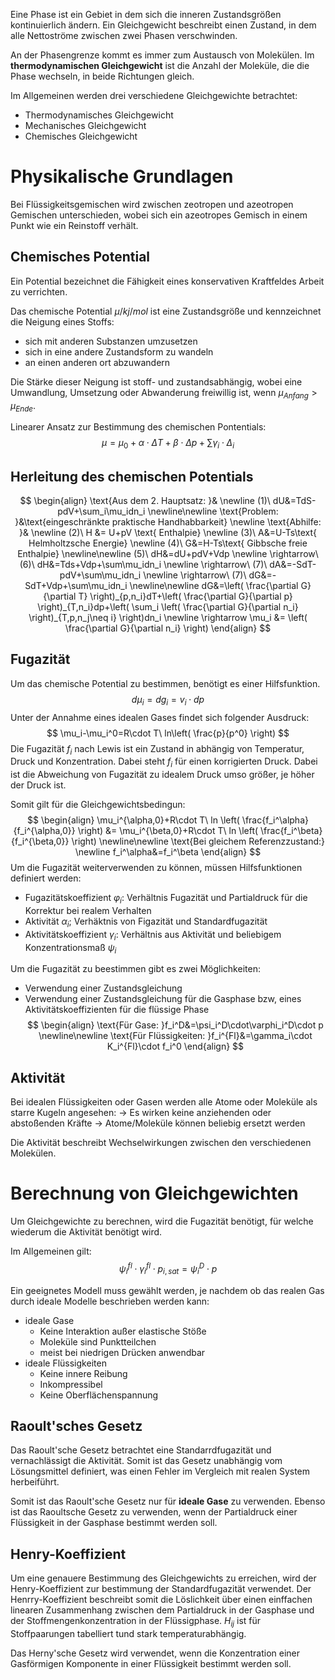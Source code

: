 Eine Phase ist ein Gebiet in dem sich die inneren Zustandsgrößen kontinuierlich ändern. Ein Gleichgewicht beschreibt einen Zustand, in dem alle Nettoströme zwischen zwei Phasen verschwinden.

An der Phasengrenze kommt es immer zum Austausch von Molekülen. Im **thermodynamischen Gleichgewicht** ist die Anzahl der Moleküle, die die Phase wechseln, in beide Richtungen gleich.

Im Allgemeinen werden drei verschiedene Gleichgewichte betrachtet:
- Thermodynamisches Gleichgewicht
- Mechanisches Gleichgewicht
- Chemisches Gleichgewicht

# Physikalische Grundlagen
Bei Flüssigkeitsgemischen wird zwischen zeotropen und azeotropen Gemischen unterschieden, wobei sich ein azeotropes Gemisch in einem Punkt wie ein Reinstoff verhält.
## Chemisches Potential
Ein Potential bezeichnet die Fähigkeit eines konservativen Kraftfeldes Arbeit zu verrichten.

Das chemische Potential $\mu / kj/mol$ ist eine Zustandsgröße und kennzeichnet die Neigung eines Stoffs:
- sich mit anderen Substanzen umzusetzen
- sich in eine andere Zustandsform zu wandeln
- an einen anderen ort abzuwandern

Die Stärke dieser Neigung ist stoff- und zustandsabhängig, wobei eine Umwandlung, Umsetzung oder Abwanderung freiwillig ist, wenn $\mu_{Anfang}>\mu_{Ende}$.

Linearer Ansatz zur Bestimmung des chemischen Pontentials:
$$
\mu=\mu_0+\alpha\cdot\Delta T+\beta\cdot\Delta p+\sum\gamma_i\cdot\Delta_i
$$

## Herleitung des chemischen Potentials
$$
\begin{align}
\text{Aus dem 2. Hauptsatz: }&
\newline
(1)\ dU&=TdS-pdV+\sum_i\mu_idn_i
\newline\newline
\text{Problem: }&\text{eingeschränkte praktische Handhabbarkeit}
\newline
\text{Abhilfe: }&
\newline
(2)\ H &= U+pV \text{ Enthalpie}
\newline
(3)\ A&=U-Ts\text{ Helmholtzsche Energie}
\newline
(4)\ G&=H-Ts\text{ Gibbsche freie Enthalpie}
\newline\newline
(5)\ dH&=dU+pdV+Vdp
\newline
\rightarrow\ (6)\ dH&=Tds+Vdp+\sum\mu_idn_i
\newline
\rightarrow\ (7)\ dA&=-SdT-pdV+\sum\mu_idn_i
\newline
\rightarrow\ (7)\ dG&=-SdT+Vdp+\sum\mu_idn_i
\newline\newline
dG&=\left( \frac{\partial G}{\partial T} \right)_{p,n_i}dT+\left( \frac{\partial G}{\partial p} \right)_{T,n_i}dp+\left( \sum_i \left( \frac{\partial G}{\partial n_i} \right)_{T,p,n_j\neq i} \right)dn_i
\newline
\rightarrow \mu_i &= \left( \frac{\partial G}{\partial n_i} \right)
\end{align}
$$
## Fugazität
Um das chemische Potential zu bestimmen, benötigt es einer Hilfsfunktion.
$$
d\mu_i=dg_i=v_i\cdot dp
$$
Unter der Annahme eines idealen Gases findet sich folgender Ausdruck:
$$
\mu_i-\mu_i^0=R\cdot T\ ln\left( \frac{p}{p^0} \right)
$$
Die Fugazität $f_i$ nach Lewis ist ein Zustand in abhängig von Temperatur, Druck und Konzentration. Dabei steht $f_i$ für einen korrigierten Druck. Dabei ist die Abweichung von Fugazität zu idealem Druck umso größer, je höher der Druck ist.

Somit gilt für die Gleichgewichtsbedingun:
$$
\begin{align}
\mu_i^{\alpha,0}+R\cdot T\ ln \left( \frac{f_i^\alpha}{f_i^{\alpha,0}} \right) &= \mu_i^{\beta,0}+R\cdot T\ ln \left( \frac{f_i^\beta}{f_i^{\beta,0}} \right)
\newline\newline
\text{Bei gleichem Referenzzustand:}
\newline
f_i^\alpha&=f_i^\beta
\end{align}
$$
Um die Fugazität weiterverwenden zu können, müssen Hilfsfunktionen definiert werden:
- Fugazitätskoeffizient $\varphi_i$: Verhältnis Fugazität und Partialdruck für die Korrektur bei realem Verhalten
- Aktivität $\alpha_i$; Verhäktnis von Figazität und Standardfugazität
- Aktivitätskoeffizient $\gamma_i$: Verhältnis aus Aktivität und beliebigem Konzentrationsmaß $\psi_i$

Um die Fugazität zu beestimmen gibt es zwei Möglichkeiten:
- Verwendung einer Zustandsgleichung
- Verwendung einer Zustandsgleichung für die Gasphase bzw, eines Aktivitätskoeffizienten für die flüssige Phase
$$
\begin{align}
\text{Für Gase: }f_i^D&=\psi_i^D\cdot\varphi_i^D\cdot p
\newline\newline
\text{Für Flüssigkeiten: }f_i^{Fl}&=\gamma_i\cdot K_i^{Fl}\cdot f_i^0
\end{align}
$$
## Aktivität
Bei idealen Flüssigkeiten oder Gasen werden alle Atome oder Moleküle als starre Kugeln angesehen:
-> Es wirken keine anziehenden oder abstoßenden Kräfte
-> Atome/Moleküle können beliebig ersetzt werden

Die Aktivität beschreibt Wechselwirkungen zwischen den verschiedenen Molekülen.

# Berechnung von Gleichgewichten
Um Gleichgewichte zu berechnen, wird die Fugazität benötigt, für welche wiederum die Aktivität benötigt wird.

Im Allgemeinen gilt:
$$
\psi^{fl}_i\cdot\gamma^{fl}_i\cdot p_{i,sat}=\psi_i^D\cdot p
$$

Ein geeignetes Modell muss gewählt werden, je nachdem ob das realen Gas durch ideale Modelle beschrieben werden kann:
- ideale Gase
	- Keine Interaktion außer elastische Stöße
	- Moleküle sind Punktteilchen
	- meist bei niedrigen Drücken anwendbar
- ideale Flüssigkeiten
	- Keine innere Reibung
	- Inkompressibel
	- Keine Oberflächenspannung
## Raoult'sches Gesetz
Das Raoult'sche Gesetz betrachtet eine Standarrdfugazität und vernachlässigt die Aktivität. Somit ist das Gesetz unabhängig vom Lösungsmittel definiert, was einen Fehler im Vergleich mit realen System herbeiführt.

Somit ist das Raoult'sche Gesetz nur für **ideale Gase** zu verwenden. Ebenso ist das Raoultsche Gesetz zu verwenden, wenn der Partialdruck einer Flüssigkeit in der Gasphase bestimmt werden soll.
## Henry-Koeffizient
Um eine genauere Bestimmung des Gleichgewichts zu erreichen, wird der Henry-Koeffizient zur bestimmung der Standardfugazität verwendet. Der Henrry-Koeffizient beschreibt somit die Löslichkeit über einen einffachen linearen Zusammenhang zwischen dem Partialdruck in der Gasphase und der Stoffmengenkonzentration in der Flüssigphase. $H_{ij}$ ist für Stoffpaarungen tabelliert tund stark temperaturabhängig.

Das Herny'sche Gesetz wird verwendet, wenn die Konzentration einer Gasförmigen Komponente in einer Flüssigkeit bestimmt werden soll.